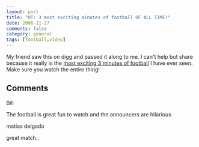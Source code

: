 ```yaml
---
layout: post
title: "OT: 3 most exciting minutes of football OF ALL TIME!"
date: 2006-11-27
comments: false
category: general
tags: [football,video]
---
```

My friend saw this on digg and passed it along to me. I can't help but share
because it really is the [most exciting 3 minutes of
football](http://www.youtube.com/watch?v=ZHkABO0VwCg&eurl=) I have ever seen.
Make sure you watch the entire thing!  


## Comments

Bill

The football is great fun to watch and the announcers are hilarious

matias delgado

great match..
